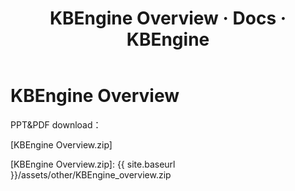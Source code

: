 ﻿---
layout: docs
title: KBEngine Overview · Docs · KBEngine
tab: docs
docsitem: documentation-kbengineoverview
---

KBEngine Overview
====================

PPT&PDF download：

[KBEngine Overview.zip]

[KBEngine Overview.zip]: {{ site.baseurl }}/assets/other/KBEngine_overview.zip
